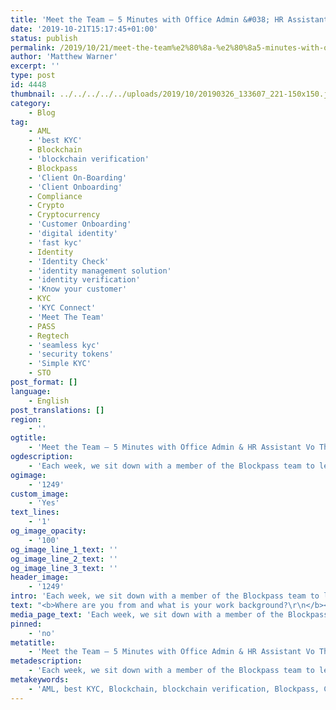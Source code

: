 ```yaml
---
title: 'Meet the Team — 5 Minutes with Office Admin &#038; HR Assistant Vo Thi Thanh Vy'
date: '2019-10-21T15:17:45+01:00'
status: publish
permalink: /2019/10/21/meet-the-team%e2%80%8a-%e2%80%8a5-minutes-with-office-admin-hr-assistant-vo-thi-thanh-vy
author: 'Matthew Warner'
excerpt: ''
type: post
id: 4448
thumbnail: ../../../../../uploads/2019/10/20190326_133607_221-150x150.jpg
category:
    - Blog
tag:
    - AML
    - 'best KYC'
    - Blockchain
    - 'blockchain verification'
    - Blockpass
    - 'Client On-Boarding'
    - 'Client Onboarding'
    - Compliance
    - Crypto
    - Cryptocurrency
    - 'Customer Onboarding'
    - 'digital identity'
    - 'fast kyc'
    - Identity
    - 'Identity Check'
    - 'identity management solution'
    - 'identity verification'
    - 'Know your customer'
    - KYC
    - 'KYC Connect'
    - 'Meet The Team'
    - PASS
    - Regtech
    - 'seamless kyc'
    - 'security tokens'
    - 'Simple KYC'
    - STO
post_format: []
language:
    - English
post_translations: []
region:
    - ''
ogtitle:
    - 'Meet the Team — 5 Minutes with Office Admin & HR Assistant Vo Thi Thanh Vy'
ogdescription:
    - 'Each week, we sit down with a member of the Blockpass team to learn where they come from, what their day to day looks like, and what they love about blockchain.  '
ogimage:
    - '1249'
custom_image:
    - 'Yes'
text_lines:
    - '1'
og_image_opacity:
    - '100'
og_image_line_1_text: ''
og_image_line_2_text: ''
og_image_line_3_text: ''
header_image:
    - '1249'
intro: 'Each week, we sit down with a member of the Blockpass team to learn where they come from, what their day to day looks like, and what they love about blockchain.  '
text: "<b>Where are you from and what is your work background?\r\n</b><span style=\"font-weight: 400;\">I have over 2 years experience of Admin/Receptionist with a history of working in the consumer goods industry. My work has involved a lot of communications, event management, and administration. I graduated from Ho Chi Minh City University of Technology where I studied Foreign Linguistic focused in Business English - Tourism .</span><span style=\"font-weight: 400;\">\_</span>\r\n\r\n<b>What is your role at Blockpass?\r\n</b><span style=\"font-weight: 400;\">At Blockpass, I work as an Office Admin &amp; HR Assistant, I report to Cynthia and will support Thomas and Toan.\_</span>\r\n\r\n<b>What do your daily activities look like?\r\n</b><span style=\"font-weight: 400;\">I am working in the Vietnam office where my duties include updating, organising and maintaining filing systems, handling daily office admin duties, travel arrangements, and support for management and senior staff with administrative tasks.\_</span>\r\n\r\n<b>How did you get involved in Blockpass?\r\n</b><span style=\"font-weight: 400;\">Previously, I worked for IBL (Infinity Blockchain Labs) in an Admin/Receptionist role. Within IBL, there are many smaller teams with their own expertise and projects. Blockpass has a team among them, hence I got the chance to get to know Blockpass</span>\r\n\r\n<b>What’s your favourite blockchain related benefit?\r\n</b><span style=\"font-weight: 400;\">Since I am not a technology expert and blockchain is a fairly new technology, I cannot go in details as to my personal favorite blockchain related benefits. However, from my current knowledge, I am excited to know that blockchain technology helps create a transparent environment for every stakeholder involved in the system, as well as privilege and security that can be spread amongst all the users.</span>\r\n\r\n<b>Where do you see the industry headed over the next 5 years?\r\n</b><span style=\"font-weight: 400;\">I believe that with the rapid development of technology, within the next 5 years, blockchain will not only become the standard of data integration in business operations, but it will also connect and be further integrated and implemented with other technologies such as Internet of Things, Cloud Computing and Big Data, to improve the quality of life and efficiency for any business or corporation.</span>\r\n\r\n<b>If you could spend an hour with anyone from history, who would it be and why?\r\n</b><span style=\"font-weight: 400;\">If I could spend an hour with anyone from history, I would like to meet with either Leonardo Da Vinci or Nikola Tesla. The reason is that they were extraordinary people in their own time, with ideas and inventions that proved so important over time. If I could meet them, I would love to hear their opinions and their expectations for the future compared to the reality of 2019. I would tell them of the technology we now have and how the world has changed up to the year of 2019. Last but not least, knowing the current reality of 2019, it would be interesting to hear their predictions for the year 2050.</span>\r\n\r\n&nbsp;"
media_page_text: 'Each week, we sit down with a member of the Blockpass team to learn where they come from, what their day to day looks like, and what they love about blockchain.  '
pinned:
    - 'no'
metatitle:
    - 'Meet the Team — 5 Minutes with Office Admin & HR Assistant Vo Thi Thanh Vy'
metadescription:
    - 'Each week, we sit down with a member of the Blockpass team to learn where they come from, what their day to day looks like, and what they love about blockchain.  '
metakeywords:
    - 'AML, best KYC, Blockchain, blockchain verification, Blockpass, Client On-Boarding, Client Onboarding, Compliance, Crypto, Cryptocurrency, Customer Onboarding, digital identity, fast kyc, Identity, Identity Check, identity management solution, identity verification, Know your customer, KYC, KYC Connect, PASS, Regtech, seamless kyc, security tokens, Simple KYC, STO, meet the team'
---
```

<!DOCTYPE html PUBLIC "-//W3C//DTD HTML 4.0 Transitional//EN" "http://www.w3.org/TR/REC-html40/loose.dtd">
<?xml encoding="UTF-8">
